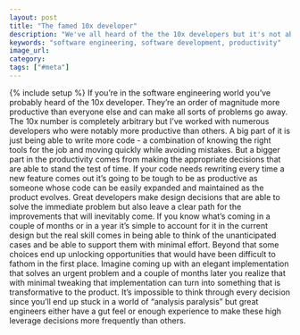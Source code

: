 ```yaml
---
layout: post
title: "The famed 10x developer"
description: "We've all heard of the the 10x developers but it's not about the code. It's about the decisions made that provide leverage in the future."
keywords: "software engineering, software development, productivity"
image_url:
category:
tags: ["#meta"]
---
```

{% include setup %}
If you’re in the software engineering world you’ve probably heard of the 10x developer. They’re an order of magnitude more productive than everyone else and can make all sorts of problems go away. The 10x number is completely arbitrary but I’ve worked with numerous developers who were notably more productive than others. A big part of it is just being able to write more code - a combination of knowing the right tools for the job and moving quickly while avoiding mistakes. But a bigger part in the productivity comes from making the appropriate decisions that are able to stand the test of time. If your code needs rewriting every time a new feature comes out it’s going to be tough to be as productive as someone whose code can be easily expanded and maintained as the product evolves. Great developers make design decisions that are able to solve the immediate problem but also leave a clear path for the improvements that will inevitably come. If you know what’s coming in a couple of months or in a year it’s simple to account for it in the current design but the real skill comes in being able to think of the unanticipated cases and be able to support them with minimal effort. Beyond that some choices end up unlocking opportunities that would have been difficult to fathom in the first place. Imagine coming up with an elegant implementation that solves an urgent problem and a couple of months later you realize that with minimal tweaking that implementation can turn into something that is transformative to the product. It’s impossible to think through every decision since you’ll end up stuck in a world of “analysis paralysis” but great engineers either have a gut feel or enough experience to make these high leverage decisions more frequently than others.
